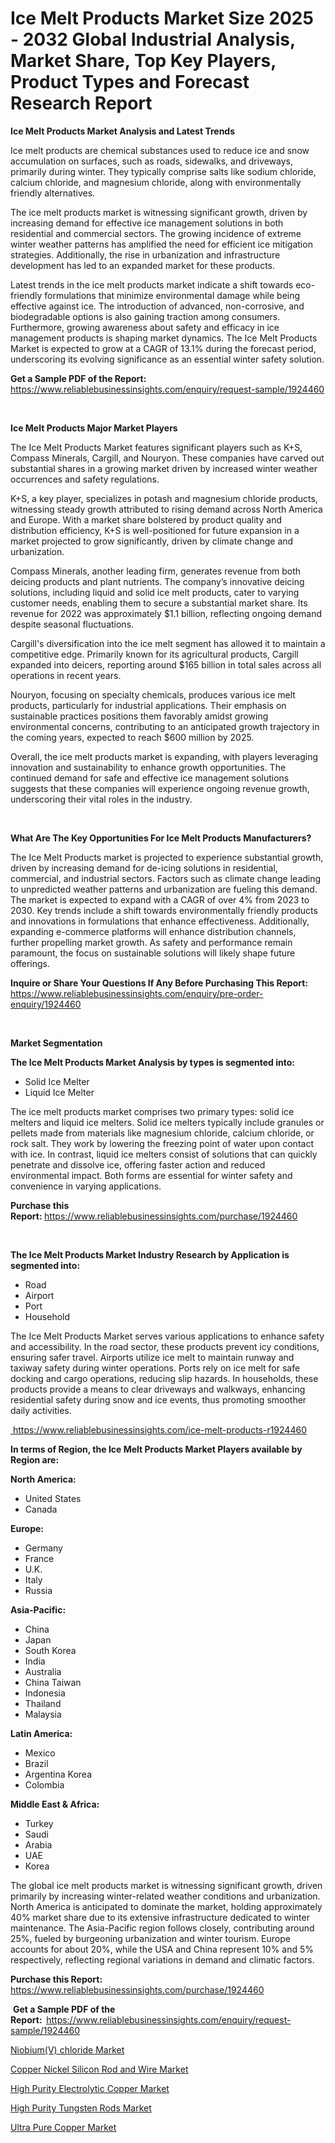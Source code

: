 <p><h1>Ice Melt Products Market Size 2025 - 2032 Global Industrial Analysis, Market Share, Top Key Players, Product Types and Forecast Research Report</h1></p><p><strong>Ice Melt Products Market Analysis and Latest Trends</strong></p>
<p><p>Ice melt products are chemical substances used to reduce ice and snow accumulation on surfaces, such as roads, sidewalks, and driveways, primarily during winter. They typically comprise salts like sodium chloride, calcium chloride, and magnesium chloride, along with environmentally friendly alternatives. </p><p>The ice melt products market is witnessing significant growth, driven by increasing demand for effective ice management solutions in both residential and commercial sectors. The growing incidence of extreme winter weather patterns has amplified the need for efficient ice mitigation strategies. Additionally, the rise in urbanization and infrastructure development has led to an expanded market for these products. </p><p>Latest trends in the ice melt products market indicate a shift towards eco-friendly formulations that minimize environmental damage while being effective against ice. The introduction of advanced, non-corrosive, and biodegradable options is also gaining traction among consumers. Furthermore, growing awareness about safety and efficacy in ice management products is shaping market dynamics. The Ice Melt Products Market is expected to grow at a CAGR of 13.1% during the forecast period, underscoring its evolving significance as an essential winter safety solution.</p></p>
<p><strong>Get a Sample PDF of the Report:&nbsp;</strong> <a href="https://www.reliablebusinessinsights.com/enquiry/request-sample/1924460?utm_campaign=113&utm_medium=2&utm_source=Github&utm_content=ia&utm_term=28032025&utm_id=ice-melt-products">https://www.reliablebusinessinsights.com/enquiry/request-sample/1924460</a></p>
<p>&nbsp;</p>
<p><strong>Ice Melt Products Major Market Players</strong></p>
<p><p>The Ice Melt Products Market features significant players such as K+S, Compass Minerals, Cargill, and Nouryon. These companies have carved out substantial shares in a growing market driven by increased winter weather occurrences and safety regulations.</p><p>K+S, a key player, specializes in potash and magnesium chloride products, witnessing steady growth attributed to rising demand across North America and Europe. With a market share bolstered by product quality and distribution efficiency, K+S is well-positioned for future expansion in a market projected to grow significantly, driven by climate change and urbanization.</p><p>Compass Minerals, another leading firm, generates revenue from both deicing products and plant nutrients. The company’s innovative deicing solutions, including liquid and solid ice melt products, cater to varying customer needs, enabling them to secure a substantial market share. Its revenue for 2022 was approximately $1.1 billion, reflecting ongoing demand despite seasonal fluctuations.</p><p>Cargill's diversification into the ice melt segment has allowed it to maintain a competitive edge. Primarily known for its agricultural products, Cargill expanded into deicers, reporting around $165 billion in total sales across all operations in recent years.</p><p>Nouryon, focusing on specialty chemicals, produces various ice melt products, particularly for industrial applications. Their emphasis on sustainable practices positions them favorably amidst growing environmental concerns, contributing to an anticipated growth trajectory in the coming years, expected to reach $600 million by 2025.</p><p>Overall, the ice melt products market is expanding, with players leveraging innovation and sustainability to enhance growth opportunities. The continued demand for safe and effective ice management solutions suggests that these companies will experience ongoing revenue growth, underscoring their vital roles in the industry.</p></p>
<p>&nbsp;</p>
<p><strong>What Are The Key Opportunities For Ice Melt Products Manufacturers?</strong></p>
<p><p>The Ice Melt Products market is projected to experience substantial growth, driven by increasing demand for de-icing solutions in residential, commercial, and industrial sectors. Factors such as climate change leading to unpredicted weather patterns and urbanization are fueling this demand. The market is expected to expand with a CAGR of over 4% from 2023 to 2030. Key trends include a shift towards environmentally friendly products and innovations in formulations that enhance effectiveness. Additionally, expanding e-commerce platforms will enhance distribution channels, further propelling market growth. As safety and performance remain paramount, the focus on sustainable solutions will likely shape future offerings.</p></p>
<p><strong>Inquire or Share Your Questions If Any Before Purchasing This Report:</strong> <a href="https://www.reliablebusinessinsights.com/enquiry/pre-order-enquiry/1924460?utm_campaign=113&utm_medium=2&utm_source=Github&utm_content=ia&utm_term=28032025&utm_id=ice-melt-products">https://www.reliablebusinessinsights.com/enquiry/pre-order-enquiry/1924460</a></p>
<p>&nbsp;</p>
<p><strong>Market Segmentation</strong></p>
<p><strong>The Ice Melt Products Market Analysis by types is segmented into:</strong></p>
<p><ul><li>Solid Ice Melter</li><li>Liquid Ice Melter</li></ul></p>
<p><p>The ice melt products market comprises two primary types: solid ice melters and liquid ice melters. Solid ice melters typically include granules or pellets made from materials like magnesium chloride, calcium chloride, or rock salt. They work by lowering the freezing point of water upon contact with ice. In contrast, liquid ice melters consist of solutions that can quickly penetrate and dissolve ice, offering faster action and reduced environmental impact. Both forms are essential for winter safety and convenience in varying applications.</p></p>
<p><strong>Purchase this Report:&nbsp;</strong><a href="https://www.reliablebusinessinsights.com/purchase/1924460?utm_campaign=113&utm_medium=2&utm_source=Github&utm_content=ia&utm_term=28032025&utm_id=ice-melt-products">https://www.reliablebusinessinsights.com/purchase/1924460</a></p>
<p>&nbsp;</p>
<p><strong>The Ice Melt Products Market Industry Research by Application is segmented into:</strong></p>
<p><ul><li>Road</li><li>Airport</li><li>Port</li><li>Household</li></ul></p>
<p><p>The Ice Melt Products Market serves various applications to enhance safety and accessibility. In the road sector, these products prevent icy conditions, ensuring safer travel. Airports utilize ice melt to maintain runway and taxiway safety during winter operations. Ports rely on ice melt for safe docking and cargo operations, reducing slip hazards. In households, these products provide a means to clear driveways and walkways, enhancing residential safety during snow and ice events, thus promoting smoother daily activities.</p></p>
<p><a href="https://www.reliablebusinessinsights.com/ice-melt-products-r1924460?utm_campaign=113&utm_medium=2&utm_source=Github&utm_content=ia&utm_term=28032025&utm_id=ice-melt-products">&nbsp;https://www.reliablebusinessinsights.com/ice-melt-products-r1924460</a></p>
<p><strong>In terms of Region, the Ice Melt Products Market Players available by Region are:</strong></p>
<p>
    <p> <strong> North America: </strong>
        <ul>
            <li>United States</li>
            <li>Canada</li>
        </ul>
        </p> 
    <p> <strong> Europe: </strong>
        <ul>
            <li>Germany</li>
            <li>France</li>
            <li>U.K.</li>
            <li>Italy</li>
            <li>Russia</li>
        </ul>
        </p> 
    <p> <strong> Asia-Pacific: </strong>
        <ul>
            <li>China</li>
            <li>Japan</li>
            <li>South Korea</li>
            <li>India</li>
            <li>Australia</li>
            <li>China Taiwan</li>
            <li>Indonesia</li>
            <li>Thailand</li>
            <li>Malaysia</li>
        </ul>
        </p> 
    <p> <strong> Latin America: </strong>
        <ul>
            <li>Mexico</li>
            <li>Brazil</li>
            <li>Argentina Korea</li>
            <li>Colombia</li>
        </ul>
        </p> 
    <p> <strong> Middle East & Africa: </strong>
        <ul>
            <li>Turkey</li>
            <li>Saudi</li>
            <li>Arabia</li>
            <li>UAE</li>
            <li>Korea</li>
        </ul>
    </p>
    </p>
<p><p>The global ice melt products market is witnessing significant growth, driven primarily by increasing winter-related weather conditions and urbanization. North America is anticipated to dominate the market, holding approximately 40% market share due to its extensive infrastructure dedicated to winter maintenance. The Asia-Pacific region follows closely, contributing around 25%, fueled by burgeoning urbanization and winter tourism. Europe accounts for about 20%, while the USA and China represent 10% and 5% respectively, reflecting regional variations in demand and climatic factors.</p></p>
<p><strong>Purchase this Report: </strong><a href="https://www.reliablebusinessinsights.com/purchase/1924460?utm_campaign=113&utm_medium=2&utm_source=Github&utm_content=ia&utm_term=28032025&utm_id=ice-melt-products">https://www.reliablebusinessinsights.com/purchase/1924460</a></p>
<p>&nbsp;<strong>Get a Sample PDF of the Report:&nbsp;&nbsp;</strong><a href="https://www.reliablebusinessinsights.com/enquiry/request-sample/1924460?utm_campaign=113&utm_medium=2&utm_source=Github&utm_content=ia&utm_term=28032025&utm_id=ice-melt-products">https://www.reliablebusinessinsights.com/enquiry/request-sample/1924460</a></p>
<p><strong></strong></p>
<p><p><a href="https://github.com/duzcupetriv/Market-Research-Report-List-1/blob/main/niobiumv-chloride-market.md?utm_campaign=113&utm_medium=2&utm_source=Github&utm_content=ia&utm_term=28032025&utm_id=ice-melt-products">Niobium(V) chloride Market</a></p><p><a href="https://github.com/nwogudimouix/Market-Research-Report-List-1/blob/main/copper-nickel-silicon-rod-and-wire-market.md?utm_campaign=113&utm_medium=2&utm_source=Github&utm_content=ia&utm_term=28032025&utm_id=ice-melt-products">Copper Nickel Silicon Rod and Wire Market</a></p><p><a href="https://github.com/hervedeidadw/Market-Research-Report-List-1/blob/main/high-purity-electrolytic-copper-market.md?utm_campaign=113&utm_medium=2&utm_source=Github&utm_content=ia&utm_term=28032025&utm_id=ice-melt-products">High Purity Electrolytic Copper Market</a></p><p><a href="https://github.com/okornevonywx/Market-Research-Report-List-1/blob/main/high-purity-tungsten-rods-market.md?utm_campaign=113&utm_medium=2&utm_source=Github&utm_content=ia&utm_term=28032025&utm_id=ice-melt-products">High Purity Tungsten Rods Market</a></p><p><a href="https://github.com/sukeldrage0g/Market-Research-Report-List-1/blob/main/ultra-pure-copper-market.md?utm_campaign=113&utm_medium=2&utm_source=Github&utm_content=ia&utm_term=28032025&utm_id=ice-melt-products">Ultra Pure Copper Market</a></p></p>